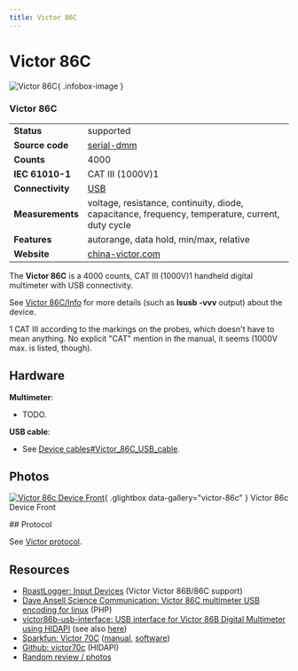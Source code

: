 ```yaml
---
title: Victor 86C
---
```


# Victor 86C

<div class="infobox" markdown>

![Victor 86C](./img/Victor_86c_device_front.jpg){ .infobox-image }

### Victor 86C

| | |
|---|---|
| **Status** | supported |
| **Source code** | [serial-dmm](https://github.com/OpenTraceLab/OpenTraceCapture/tree/main/src/hardware/serial-dmm) |
| **Counts** | 4000 |
| **IEC 61010-1** | CAT III (1000V)1 |
| **Connectivity** | [USB](https://sigrok.org/wiki/Device_cables#Victor_86C_USB_cable) |
| **Measurements** | voltage, resistance, continuity, diode, capacitance, frequency, temperature, current, duty cycle |
| **Features** | autorange, data hold, min/max, relative |
| **Website** | [china-victor.com](http://www.china-victor.com/english/en/product_data.aspx?ClassID=168&amp;ID=126) |

</div>

The **Victor 86C** is a 4000 counts, CAT III (1000V)1 handheld digital multimeter with USB connectivity.

See [Victor 86C/Info](https://sigrok.org/wiki/Victor_86C/Info) for more details (such as **lsusb -vvv** output) about the device.

1 CAT III according to the markings on the probes, which doesn't have to mean anything. No explicit "CAT" mention in the manual, it seems (1000V max. is listed, though).

## Hardware

**Multimeter**:

- TODO.

**USB cable**:

- See [Device cables#Victor_86C_USB_cable](https://sigrok.org/wiki/Device_cables#Victor_86C_USB_cable).

## Photos

<div class="photo-grid" markdown>

[![Victor 86c Device Front](./img/Victor_86c_device_front.jpg)](./img/Victor_86c_device_front.png "Victor 86c Device Front"){ .glightbox data-gallery="victor-86c" }
<span class="caption">Victor 86c Device Front</span>

</div>
## Protocol

See [Victor protocol](https://sigrok.org/wiki/Victor_protocol).

## Resources
- [RoastLogger: Input Devices](http://homepage.ntlworld.com/green_bean/coffee/roastlogger/dmmdetails.html) (Victor Victor 86B/86C support)
- [Dave Ansell Science Communication: Victor 86C multimeter USB encoding for linux](http://www.daveansell.co.uk/?q=node/44) (PHP)
- [victor86b-usb-interface: USB interface for Victor 86B Digital Multimeter using HIDAPI](https://code.google.com/p/victor86b-usb-interface/) (see also [here](http://www.codeproject.com/Articles/310547/USB-Digital-Multimeter-Driver-using-HIDAPI))
- [Sparkfun: Victor 70C](https://www.sparkfun.com/products/10892) ([manual](http://dlnmh9ip6v2uc.cloudfront.net/datasheets/Tools/601e-070c-000a.pdf), [software](http://dlnmh9ip6v2uc.cloudfront.net/datasheets/Tools/setup_70c_multi.rar))
- [Github: victor70c](https://github.com/mvneves/victor70c) (HIDAPI)
- [Random review / photos](http://translate.google.com/translate?hl=de&sl=zh-CN&tl=en&u=http%3A%2F%2Fmytes.blog.163.com%2Fblog%2Fstatic%2F24568310201163010029970%2F)

